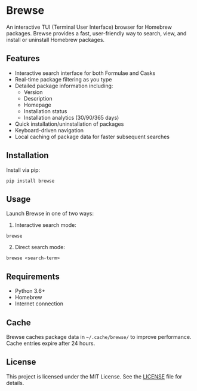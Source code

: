 # Brewse

An interactive TUI (Terminal User Interface) browser for Homebrew packages. Brewse provides a fast, user-friendly way to search, view, and install or uninstall Homebrew packages.

## Features

- Interactive search interface for both Formulae and Casks
- Real-time package filtering as you type
- Detailed package information including:
  - Version
  - Description
  - Homepage
  - Installation status
  - Installation analytics (30/90/365 days)
- Quick installation/uninstallation of packages
- Keyboard-driven navigation
- Local caching of package data for faster subsequent searches

## Installation

Install via pip:

```
pip install brewse
```

## Usage

Launch Brewse in one of two ways:

1. Interactive search mode:
```
brewse
```

2. Direct search mode:
```
brewse <search-term>
```

## Requirements

- Python 3.6+
- Homebrew
- Internet connection

## Cache

Brewse caches package data in `~/.cache/brewse/` to improve performance. Cache entries expire after 24 hours.

## License

This project is licensed under the MIT License. See the [LICENSE](LICENSE) file for details.
